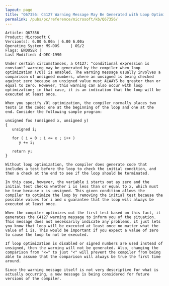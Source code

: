 ```yaml
---
layout: page
title: "Q67356: C4127 Warning Message May Be Generated with Loop Optimization"
permalink: /pubs/pc/reference/microsoft/kb/Q67356/
---
```


	Article: Q67356
	Product: Microsoft C
	Version(s): 6.00 6.00a | 6.00 6.00a
	Operating System: MS-DOS     | OS/2
	Flags: ENDUSER |
	Last Modified: 4-DEC-1990
	
	Under certain circumstances, a C4127: "conditional expression is
	constant" warning may be generated by the compiler when loop
	optimization (/Ol) is enabled. The warning message usually involves a
	comparison of unsigned numbers, where an unsigned is being checked
	against zero because an unsigned value must ALWAYS be greater than or
	equal to zero. However, this warning can also occur with loop
	optimization; in that case, it is an indication that the loop will be
	executed at least once.
	
	When you specify /Ol optimization, the compiler normally places two
	tests in the code: one at the beginning of the loop and one at the
	end. Consider the following sample program:
	
	unsigned foo (unsigned x, unsigned y)
	{
	   unsigned i;
	
	   for ( i = 0 ; i <= x ; i++ )
	      y += i;
	
	   return y;
	}
	
	Without loop optimization, the compiler does generate code that
	includes a test before the loop to check the initial condition, and
	then a check at the end to see if the loop should be terminated.
	
	In this case, however, the variable i starts out as zero and the
	initial test checks whether i is less than or equal to x, which must
	be true because x is unsigned. This given condition allows the
	compiler to optimize the loop by removing the initial test because the
	possible values for i and x guarantee that the loop will always be
	executed at least once.
	
	When the compiler optimizes out the first test based on this fact, it
	generates the C4127 warning message to inform you of the situation.
	This message does not necessarily indicate any problems, it just lets
	you know that loop will be executed at least once no matter what the
	value of i is. This would be important if you expect a value of zero
	to cause the loop to not be executed.
	
	If loop optimization is disabled or signed numbers are used instead of
	unsigned, then the warning will not be generated. Also, changing the
	comparison from "<=" to just "<" will prevent the compiler from being
	able to assume that the comparison will always be true the first time
	around.
	
	Since the warning message itself is not very descriptive for what is
	actually occurring, a new message is being considered for future
	versions of the compiler.
